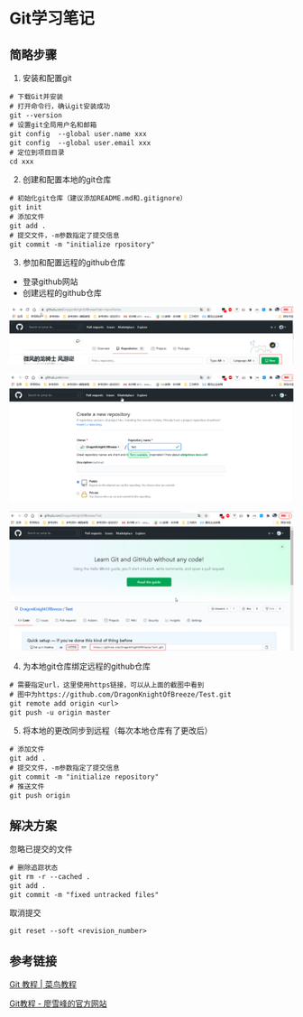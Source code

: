 # Git学习笔记

## 简略步骤

1. 安装和配置git

```
# 下载Git并安装
# 打开命令行，确认git安装成功
git --version
# 设置git全局用户名和邮箱
git config  --global user.name xxx
git config  --global user.email xxx
# 定位到项目目录
cd xxx
```

2. 创建和配置本地的git仓库

```
# 初始化git仓库（建议添加README.md和.gitignore）
git init 
# 添加文件
git add .
# 提交文件，-m参数指定了提交信息
git commit -m "initialize rpository"
```

3. 参加和配置远程的github仓库

* 登录github网站
* 创建远程的github仓库

![](assets/5c8fb136.png)

![](assets/2660f0e3.png)

![](assets/e81d4e7a.png)

4. 为本地git仓库绑定远程的github仓库

```
# 需要指定url，这里使用https链接，可以从上面的截图中看到
# 图中为https://github.com/DragonKnightOfBreeze/Test.git
git remote add origin <url>
git push -u origin master
```

5. 将本地的更改同步到远程（每次本地仓库有了更改后）

```
# 添加文件
git add .
# 提交文件，-m参数指定了提交信息
git commit -m "initialize repository"
# 推送文件
git push origin
```

## 解决方案

忽略已提交的文件

```
# 删除追踪状态
git rm -r --cached .
git add . 
git commit -m "fixed untracked files"
```
  
取消提交

```
git reset --soft <revision_number>
```

## 参考链接

[Git 教程 | 菜鸟教程](https://www.runoob.com/git/git-tutorial.html)

[Git教程 - 廖雪峰的官方网站](https://www.liaoxuefeng.com/wiki/896043488029600)
